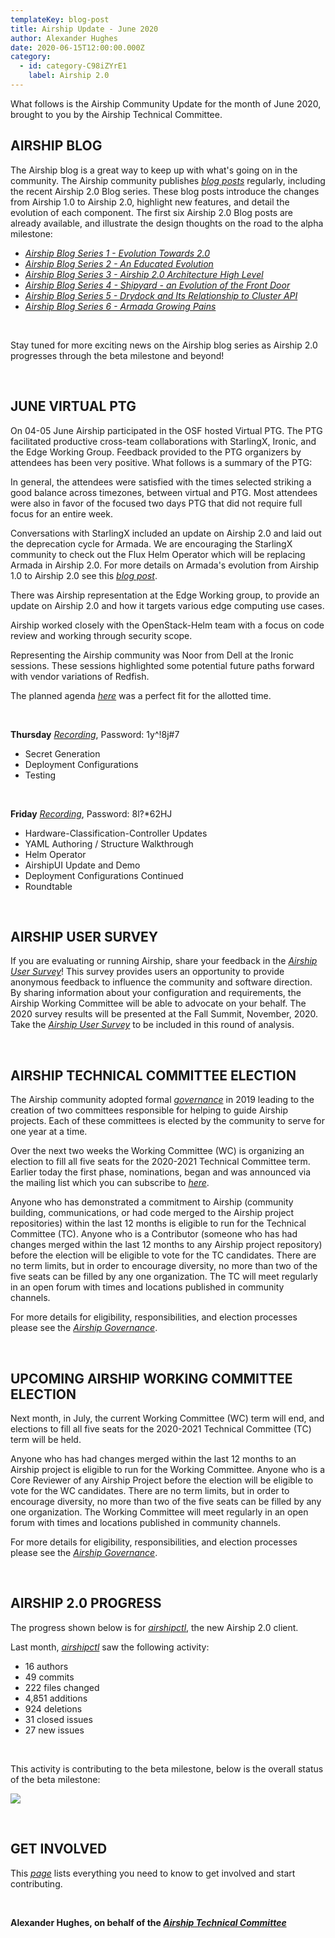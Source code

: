 ```yaml
---
templateKey: blog-post
title: Airship Update - June 2020
author: Alexander Hughes
date: 2020-06-15T12:00:00.000Z
category:
  - id: category-C98iZYrE1
    label: Airship 2.0
---
```

What follows is the Airship Community Update for the month of June 2020, brought to you by the Airship Technical
Committee.<!-- more -->

## **AIRSHIP BLOG**

The Airship blog is a great way to keep up with what's going on in the community. The Airship community publishes
[_blog posts_](https://www.airshipit.org/blog/) regularly, including the recent Airship 2.0 Blog series. These blog
posts introduce the changes from Airship 1.0 to Airship 2.0, highlight new features, and detail the evolution of each
component. The first six Airship 2.0 Blog posts are already available, and illustrate the design thoughts on the road to
the alpha milestone:

* [_Airship Blog Series 1 - Evolution Towards 2.0_](https://www.airshipit.org/blog/airship-blog-series-1-evolution-towards-2.0.html)
* [_Airship Blog Series 2 - An Educated Evolution_](https://www.airshipit.org/blog/airship-blog-series-2-an-educated-evolution.html)
* [_Airship Blog Series 3 - Airship 2.0 Architecture High Level_](https://www.airshipit.org/blog/airship-blog-series-3-airship-2.0-architecture-high-level.html)
* [_Airship Blog Series 4 - Shipyard - an Evolution of the Front Door_](https://www.airshipit.org/blog/airship-blog-series-4-shipyard-an-evolution-of-the-front-door.html)
* [_Airship Blog Series 5 - Drydock and Its Relationship to Cluster API_](https://www.airshipit.org/blog/airship-blog-series-5-drydock-and-its-relationship-to-cluster-api.html)
* [_Airship Blog Series 6 - Armada Growing Pains_](https://www.airshipit.org/blog/airship-blog-series-6-armada-growing-pains.html)

<br>

Stay tuned for more exciting news on the Airship blog series as Airship 2.0 progresses through the beta milestone and
beyond!

<br>

## **JUNE VIRTUAL PTG**

On 04-05 June Airship participated in the OSF hosted Virtual PTG. The PTG facilitated productive cross-team
collaborations with StarlingX, Ironic, and the Edge Working Group. Feedback provided to the PTG organizers by attendees
has been very positive. What follows is a summary of the PTG:

In general, the attendees were satisfied with the times selected striking a good balance across timezones, between
virtual and PTG. Most attendees were also in favor of the focused two days PTG that did not require full focus for an
entire week.

Conversations with StarlingX included an update on Airship 2.0 and laid out the deprecation cycle for Armada. We are
encouraging the StarlingX community to check out the Flux Helm Operator which will be replacing Armada in Airship 2.0.
For more details on Armada's evolution from Airship 1.0 to Airship 2.0 see this [_blog post_](https://www.airshipit.org/blog/airship-blog-series-6-armada-growing-pains.html).

There was Airship representation at the Edge Working group, to provide an update on Airship 2.0 and how it targets
various edge computing use cases.

Airship worked closely with the OpenStack-Helm team with a focus on code review and working through security scope.

Representing the Airship community was Noor from Dell at the Ironic sessions. These sessions highlighted some potential
future paths forward with vendor variations of Redfish.

The planned agenda [_here_](https://etherpad.opendev.org/p/airship-virtual-ptg-2020) was a perfect fit for the allotted
time.

<br>

**Thursday** [_Recording_](https://zoom.us/rec/share/xet8Lo7TrV1IZYHQ2nvwfIQFD5bLeaa813MbqPoFzUf_4sK9L5ZUm-iVI2PjxEUU), Password: 1y^!8j#7

* Secret Generation
* Deployment Configurations
* Testing

<br>

**Friday** [_Recording_](https://zoom.us/rec/share/-ZRVN-vPrlNIbIHVtGWGcekFLqPZaaa8gXQY-vJfzB7G6T7TXuktuLtXfkmzhf71), Password: 8l?*62HJ

* Hardware-Classification-Controller Updates
* YAML Authoring / Structure Walkthrough
* Helm Operator
* AirshipUI Update and Demo
* Deployment Configurations Continued
* Roundtable

<br>

## **AIRSHIP USER SURVEY**

If you are evaluating or running Airship, share your feedback in the [_Airship User Survey_](https://www.surveymonkey.com/r/YKZ9NC2)! This survey provides users an opportunity to provide anonymous feedback to
influence the community and software direction. By sharing information about your configuration and requirements, the
Airship Working Committee will be able to advocate on your behalf. The 2020 survey results will be presented at the Fall
Summit, November, 2020. Take the [_Airship User Survey_](https://www.surveymonkey.com/r/YKZ9NC2) to be included in this
round of analysis.

<br>

## **AIRSHIP TECHNICAL COMMITTEE ELECTION**

The Airship community adopted formal [_governance_](https://opendev.org/airship/governance) in 2019 leading to the
creation of two committees responsible for helping to guide Airship projects. Each of these committees is elected by
the community to serve for one year at a time.

Over the next two weeks the Working Committee (WC) is organizing an election to fill all five seats for the 2020-2021 Technical
Committee term. Earlier today the first phase, nominations, began and was announced via the mailing list which you can
subscribe to [_here_](http://lists.airshipit.org/cgi-bin/mailman/listinfo).

Anyone who has demonstrated a commitment to Airship (community building, communications, or had code merged to the
Airship project repositories) within the last 12 months is eligible to run for the Technical Committee (TC). Anyone who is a
Contributor (someone who has had changes merged within the last 12 months to any Airship project repository) before the
election will be eligible to vote for the TC candidates. There are no term limits, but in order to encourage diversity,
no more than two of the five seats can be filled by any one organization. The TC will meet regularly in an
open forum with times and locations published in community channels.

For more details for eligibility, responsibilities, and election processes please see the [_Airship Governance_](https://opendev.org/airship/governance).

<br>

## **UPCOMING AIRSHIP WORKING COMMITTEE ELECTION**

Next month, in July, the current Working Committee (WC) term will end, and elections to fill all five seats for the 2020-2021
Technical Committee (TC) term will be held.

Anyone who has had changes merged within the last 12 months to an Airship project is eligible to run for the Working
Committee. Anyone who is a Core Reviewer of any Airship Project before the election will be eligible to vote for the WC
candidates. There are no term limits, but in order to encourage diversity, no more than two of the five seats can be filled
by any one organization. The Working Committee will meet regularly in an open forum with times and locations published
in community channels.

For more details for eligibility, responsibilities, and election processes please see the [_Airship Governance_](https://opendev.org/airship/governance).

<br>

## **AIRSHIP 2.0 PROGRESS**

The progress shown below is for [_airshipctl_](https://opendev.org/airship/airshipctl), the new Airship 2.0 client.

Last month, [_airshipctl_](https://opendev.org/airship/airshipctl) saw the following activity:

* 16 authors
* 49 commits
* 222 files changed
* 4,851 additions
* 924 deletions
* 31 closed issues
* 27 new issues

<br>

This activity is contributing to the beta milestone, below is the overall status of the beta milestone:

![](/images/beta_status_june_2020.png)

<br>

## **GET INVOLVED**

This [_page_](https://www.airshipit.org/community/) lists everything you need to know to get involved and start
contributing. 

<br>

**Alexander Hughes, on behalf of the [_Airship Technical Committee_](https://wiki.openstack.org/wiki/Airship/Airship-TC)**
